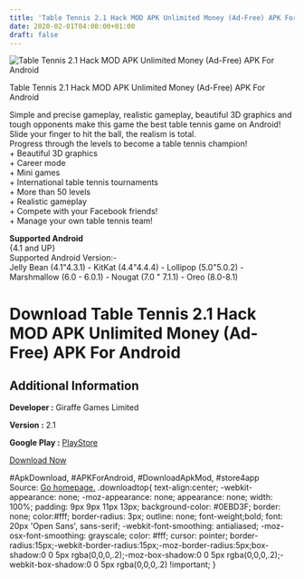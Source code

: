 ```yaml
---
title: 'Table Tennis 2.1 Hack MOD APK Unlimited Money (Ad-Free) APK For Android'
date: 2020-02-01T04:00:00+01:00
draft: false
---
```


![Table Tennis 2.1 Hack MOD APK Unlimited Money (Ad-Free) APK For Android](https://i1.wp.com/apkhome.net/wp-content/uploads/2018/06/Table-Tennis-2.1.png "Table Tennis 2.1 Hack MOD APK Unlimited Money (Ad-Free) APK For Android")

  

Table Tennis 2.1 Hack MOD APK Unlimited Money (Ad-Free) APK For Android

Simple and precise gameplay, realistic gameplay, beautiful 3D graphics and tough opponents make this game the best table tennis game on Android! Slide your finger to hit the ball, the realism is total.  
Progress through the levels to become a table tennis champion!  
\+ Beautiful 3D graphics  
\+ Career mode  
\+ Mini games  
\+ International table tennis tournaments  
\+ More than 50 levels  
\+ Realistic gameplay  
\+ Compete with your Facebook friends!  
\+ Manage your own table tennis team!

**Supported Android**  
{4.1 and UP}  
Supported Android Version:-  
Jelly Bean (4.1"4.3.1) - KitKat (4.4"4.4.4) - Lollipop (5.0"5.0.2) - Marshmallow (6.0 - 6.0.1) - Nougat (7.0 " 7.1.1) - Oreo (8.0-8.1)

Download Table Tennis 2.1 Hack MOD APK Unlimited Money (Ad-Free) APK For Android
================================================================================

Additional Information
----------------------

**Developer :** Giraffe Games Limited

**Version :** 2.1

**Google Play :** [PlayStore](https://play.google.com/store/apps/details?id=com.giraffegames.tabletennis3d)

  

[Download Now](https://store4app.co/post/table-tennis-2-1-hack-mod-apk-unlimited-money-ad-free-apk-for-android_1573670724)

  
#ApkDownload, #APKForAndroid, #DownloadApkMod, #store4app  
Source: [Go homepage.](https://store4app.co/post/table-tennis-2-1-hack-mod-apk-unlimited-money-ad-free-apk-for-android_1573670724) .downloadtop{ text-align:center; -webkit-appearance: none; -moz-appearance: none; appearance: none; width: 100%; padding: 9px 9px 11px 13px; background-color: #0EBD3F; border: none; color:#fff; border-radius: 3px; outline: none; font-weight;bold; font: 20px 'Open Sans', sans-serif; -webkit-font-smoothing: antialiased; -moz-osx-font-smoothing: grayscale; color: #fff; cursor: pointer; border-radius:15px;-webkit-border-radius:15px;-moz-border-radius:5px;box-shadow:0 0 5px rgba(0,0,0,.2);-moz-box-shadow:0 0 5px rgba(0,0,0,.2);-webkit-box-shadow:0 0 5px rgba(0,0,0,.2) !important; }